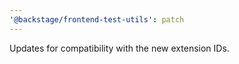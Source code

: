 ```yaml
---
'@backstage/frontend-test-utils': patch
---
```


Updates for compatibility with the new extension IDs.
